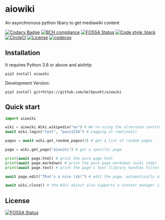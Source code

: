 # aiowiki
An asynchronous python libary to get mediawiki content

[![Codacy Badge](https://api.codacy.com/project/badge/Grade/f634a400d4ed40ec8f51b1ce0f43fd5e)](https://www.codacy.com/app/Gelbpunkt/aiowiki?utm_source=github.com&amp;utm_medium=referral&amp;utm_content=Gelbpunkt/aiowiki&amp;utm_campaign=Badge_Grade)
[![BCH compliance](https://bettercodehub.com/edge/badge/Gelbpunkt/aiowiki?branch=master)](https://bettercodehub.com/)
[![FOSSA Status](https://app.fossa.io/api/projects/git%2Bgithub.com%2FGelbpunkt%2Faiowiki.svg?type=shield)](https://app.fossa.io/projects/git%2Bgithub.com%2FGelbpunkt%2Faiowiki?ref=badge_shield)
[![Code style: black](https://img.shields.io/badge/code%20style-black-000000.svg)](https://github.com/ambv/black)
[![CircleCI](https://img.shields.io/circleci/project/github/Gelbpunkt/aiowiki/master.svg?label=CircleCI)](https://circleci.com/gh/Gelbpunkt/aiowiki)
[![License](https://img.shields.io/pypi/l/aiowiki.svg)](https://github.com/Gelbpunkt/aiowiki/blob/master/LICENSE)
[![codecov](https://codecov.io/gh/Gelbpunkt/aiowiki/branch/master/graph/badge.svg)](https://codecov.io/gh/Gelbpunkt/aiowiki)

## Installation

It requires Python 3.6 or above and aiohttp

`pip3 install aiowiki`

Development Version:

`pip3 install git+https://github.com/Gelbpunkt/aiowiki`

## Quick start
```python
import aiowiki

wiki = aiowiki.Wiki.wikipedia("en") # We're using the alternate constructor for pre-made Wikipedia Wikis
await wiki.login("test", "pass1234") # Logging in (optional)

pages = await wiki.get_random_pages(3) # get a list of random pages

page = wiki.get_page("aiowiki") # get a specific page

print(await page.html) # print the pure page html
print(await page.markdown) # print the pure page markdown (wiki code)
print(await page.text) # print the page's text (library handles filtering of the HTML)

await page.edit("That's a nice lib!") # edit the page, automatically uses the logged in user or anonymous

await wiki.close() # the Wiki object also supports a context manager (async with) to close automatically
```

## License
[![FOSSA Status](https://app.fossa.io/api/projects/git%2Bgithub.com%2FGelbpunkt%2Faiowiki.svg?type=large)](https://app.fossa.io/projects/git%2Bgithub.com%2FGelbpunkt%2Faiowiki?ref=badge_large)
